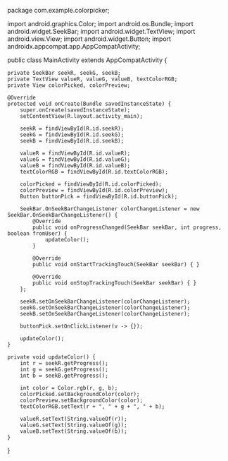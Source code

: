 package com.example.colorpicker;

import android.graphics.Color;
import android.os.Bundle;
import android.widget.SeekBar;
import android.widget.TextView;
import android.view.View;
import android.widget.Button;
import androidx.appcompat.app.AppCompatActivity;

public class MainActivity extends AppCompatActivity {

    private SeekBar seekR, seekG, seekB;
    private TextView valueR, valueG, valueB, textColorRGB;
    private View colorPicked, colorPreview;

    @Override
    protected void onCreate(Bundle savedInstanceState) {
        super.onCreate(savedInstanceState);
        setContentView(R.layout.activity_main);

        seekR = findViewById(R.id.seekR);
        seekG = findViewById(R.id.seekG);
        seekB = findViewById(R.id.seekB);

        valueR = findViewById(R.id.valueR);
        valueG = findViewById(R.id.valueG);
        valueB = findViewById(R.id.valueB);
        textColorRGB = findViewById(R.id.textColorRGB);

        colorPicked = findViewById(R.id.colorPicked);
        colorPreview = findViewById(R.id.colorPreview);
        Button buttonPick = findViewById(R.id.buttonPick);

        SeekBar.OnSeekBarChangeListener colorChangeListener = new SeekBar.OnSeekBarChangeListener() {
            @Override
            public void onProgressChanged(SeekBar seekBar, int progress, boolean fromUser) {
                updateColor();
            }

            @Override
            public void onStartTrackingTouch(SeekBar seekBar) { }

            @Override
            public void onStopTrackingTouch(SeekBar seekBar) { }
        };

        seekR.setOnSeekBarChangeListener(colorChangeListener);
        seekG.setOnSeekBarChangeListener(colorChangeListener);
        seekB.setOnSeekBarChangeListener(colorChangeListener);

        buttonPick.setOnClickListener(v -> {});

        updateColor();
    }

    private void updateColor() {
        int r = seekR.getProgress();
        int g = seekG.getProgress();
        int b = seekB.getProgress();

        int color = Color.rgb(r, g, b);
        colorPicked.setBackgroundColor(color);
        colorPreview.setBackgroundColor(color);
        textColorRGB.setText(r + ", " + g + ", " + b);

        valueR.setText(String.valueOf(r));
        valueG.setText(String.valueOf(g));
        valueB.setText(String.valueOf(b));
    }
}
